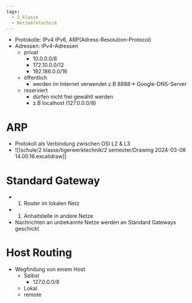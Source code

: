 ```yaml
---
tags:
  - 2_klasse
  - Netzwerktechnik
---
```




- Protokolle: IPv4 IPv6, ARP(Adress-Resolution-Protocol)
- Adressen: IPv4-Adressen
	- privat
		- 10.0.0.0/8
		- 172.10.0.0/12
		- 192.186.0.0/16
	- öffentlich 
		- werden im Internet verwendet z.B 8888→ Google-DNS-Server 
	- reserviert
		- dürfen nicht frei gewählt werden
		- z.B localhost (127.0.0.0/8)


# ARP

- Protokoll als Verbindung zwischen OSI L2 & L3
- ![[schule/2 klasse/tigerwerktechnik/2 semester/Drawing 2024-03-08 14.00.16.excalidraw]]

# Standard Gateway

- 1. Router im lokalen Netz 
- 1. Anhaltstelle in andere Netze
- Nachrichten an unbekannte Netze werden an Standard Gateways geschickt



# Host Routing
- Wegfindung von einem Host
	- Selbst 
		- 127.0.0.0/8
	- Lokal 
	- remote





